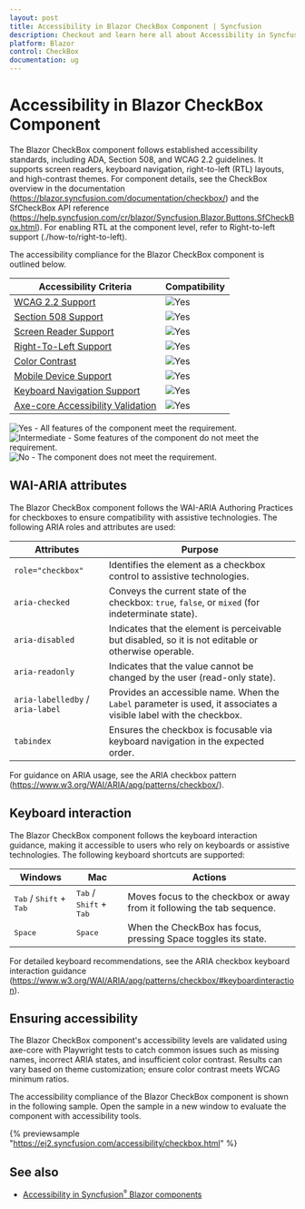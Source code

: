 ```yaml
---
layout: post
title: Accessibility in Blazor CheckBox Component | Syncfusion
description: Checkout and learn here all about Accessibility in Syncfusion Blazor CheckBox component and much more.
platform: Blazor
control: CheckBox
documentation: ug
---
```


# Accessibility in Blazor CheckBox Component

The Blazor CheckBox component follows established accessibility standards, including ADA, Section 508, and WCAG 2.2 guidelines. It supports screen readers, keyboard navigation, right-to-left (RTL) layouts, and high-contrast themes. For component details, see the CheckBox overview in the documentation (https://blazor.syncfusion.com/documentation/checkbox/) and the SfCheckBox API reference (https://help.syncfusion.com/cr/blazor/Syncfusion.Blazor.Buttons.SfCheckBox.html). For enabling RTL at the component level, refer to Right-to-left support (./how-to/right-to-left).

The accessibility compliance for the Blazor CheckBox component is outlined below.

| Accessibility Criteria | Compatibility |
| -- | -- |
| [WCAG 2.2 Support](../common/accessibility#accessibility-standards) | <img src="https://cdn.syncfusion.com/content/images/landing-page/yes.png" alt="Yes"> |
| [Section 508 Support](../common/accessibility#accessibility-standards) | <img src="https://cdn.syncfusion.com/content/images/landing-page/yes.png" alt="Yes"> |
| [Screen Reader Support](../common/accessibility#screen-reader-support) | <img src="https://cdn.syncfusion.com/content/images/landing-page/yes.png" alt="Yes">  |
| [Right-To-Left Support](../common/accessibility#right-to-left-support) | <img src="https://cdn.syncfusion.com/content/images/landing-page/yes.png" alt="Yes"> |
| [Color Contrast](../common/accessibility#color-contrast) | <img src="https://cdn.syncfusion.com/content/images/landing-page/yes.png" alt="Yes"> |
| [Mobile Device Support](../common/accessibility#mobile-device-support) | <img src="https://cdn.syncfusion.com/content/images/landing-page/yes.png" alt="Yes"> |
| [Keyboard Navigation Support](../common/accessibility#keyboard-navigation-support) |<img src="https://cdn.syncfusion.com/content/images/landing-page/yes.png" alt="Yes"> |
| [Axe-core Accessibility Validation](../common/accessibility#ensuring-accessibility) | <img src="https://cdn.syncfusion.com/content/images/landing-page/yes.png" alt="Yes"> |

<style>
    .post .post-content img {
        display: inline-block;
        margin: 0.5em 0;
    }
</style>
<div><img src="https://cdn.syncfusion.com/content/images/landing-page/yes.png" alt="Yes"> - All features of the component meet the requirement.</div>

<div><img src="https://cdn.syncfusion.com/content/images/landing-page/intermediate.png" alt="Intermediate"> - Some features of the component do not meet the requirement.</div>

<div><img src="https://cdn.syncfusion.com/content/images/landing-page/no.png" alt="No"> - The component does not meet the requirement.</div>

## WAI-ARIA attributes

The Blazor CheckBox component follows the WAI-ARIA Authoring Practices for checkboxes to ensure compatibility with assistive technologies. The following ARIA roles and attributes are used:

| Attributes | Purpose |
| --- | --- |
| `role="checkbox"` | Identifies the element as a checkbox control to assistive technologies. |
| `aria-checked` | Conveys the current state of the checkbox: `true`, `false`, or `mixed` (for indeterminate state). |
| `aria-disabled` | Indicates that the element is perceivable but disabled, so it is not editable or otherwise operable. |
| `aria-readonly` | Indicates that the value cannot be changed by the user (read-only state). |
| `aria-labelledby` / `aria-label` | Provides an accessible name. When the `Label` parameter is used, it associates a visible label with the checkbox. |
| `tabindex` | Ensures the checkbox is focusable via keyboard navigation in the expected order. |

For guidance on ARIA usage, see the ARIA checkbox pattern (https://www.w3.org/WAI/ARIA/apg/patterns/checkbox/).

## Keyboard interaction

The Blazor CheckBox component follows the keyboard interaction guidance, making it accessible to users who rely on keyboards or assistive technologies. The following keyboard shortcuts are supported:

| Windows | Mac | Actions |
| --- | --- | --- |
| <kbd>Tab</kbd> / <kbd>Shift</kbd> + <kbd>Tab</kbd> | <kbd>Tab</kbd> / <kbd>Shift</kbd> + <kbd>Tab</kbd> | Moves focus to the checkbox or away from it following the tab sequence. |
| <kbd>Space</kbd> | <kbd>Space</kbd> | When the CheckBox has focus, pressing Space toggles its state. |

For detailed keyboard recommendations, see the ARIA checkbox keyboard interaction guidance (https://www.w3.org/WAI/ARIA/apg/patterns/checkbox/#keyboardinteraction).

## Ensuring accessibility

The Blazor CheckBox component's accessibility levels are validated using axe-core with Playwright tests to catch common issues such as missing names, incorrect ARIA states, and insufficient color contrast. Results can vary based on theme customization; ensure color contrast meets WCAG minimum ratios.

The accessibility compliance of the Blazor CheckBox component is shown in the following sample. Open the sample in a new window to evaluate the component with accessibility tools.

{% previewsample "https://ej2.syncfusion.com/accessibility/checkbox.html" %}

## See also

* [Accessibility in Syncfusion<sup style="font-size:70%">&reg;</sup> Blazor components](https://blazor.syncfusion.com/documentation/common/accessibility)